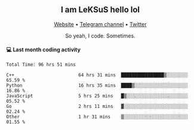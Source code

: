 <h2 align="center">I am LeKSuS hello lol</h2>
<div align="center">
  <a href="https://leksus.net">Website</a> •
  <a href="https://t.me/leksus_was_here">Telegram channel</a> •
  <a href="https://twitter.com/___LeKSuS___">Twitter</a>
</div>
<p align="center">So yeah, I code. Sometimes.</p>

#### :computer: Last month coding activity
<!--START_SECTION:waka-->

```text
Total Time: 96 hrs 51 mins

C++                        64 hrs 31 mins  ████████████████▒░░░░░░░░   65.59 %
Python                     16 hrs 35 mins  ████▒░░░░░░░░░░░░░░░░░░░░   16.86 %
JavaScript                 5 hrs 25 mins   █▒░░░░░░░░░░░░░░░░░░░░░░░   05.52 %
Go                         2 hrs 11 mins   ▓░░░░░░░░░░░░░░░░░░░░░░░░   02.24 %
Other                      1 hr 31 mins    ▒░░░░░░░░░░░░░░░░░░░░░░░░   01.55 %
```

<!--END_SECTION:waka-->

<!-- flag{4_l0t_0f_1nter35t1ng_th1ng5_4r3_1n_publ1c_d0m41n} -->

